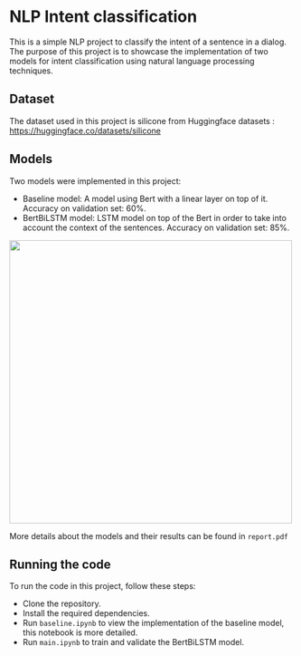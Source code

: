 # NLP Intent classification

This is a simple NLP project to classify the intent of a sentence in a dialog. The purpose of this project is to showcase the implementation of two models for intent classification using natural language processing techniques.

## Dataset

The dataset used in this project is silicone from Huggingface datasets : https://huggingface.co/datasets/silicone

## Models

Two models were implemented in this project:

- Baseline model: A model using Bert with a linear layer on top of it. Accuracy on validation set: 60%.
- BertBiLSTM model: LSTM model on top of the Bert in order to take into account the context of the sentences. Accuracy on validation set: 85%.

<img src="https://github.com/thibautvalour/NLP_Intent_classification/blob/main/Architecture.png" width="500">

More details about the models and their results can be found in `report.pdf`

## Running the code

To run the code in this project, follow these steps:

- Clone the repository.
- Install the required dependencies.
- Run `baseline.ipynb` to view the implementation of the baseline model, this notebook is more detailed.
- Run `main.ipynb` to train and validate the BertBiLSTM model.
